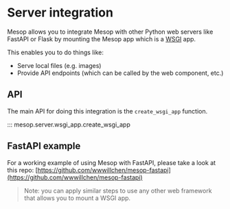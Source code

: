# Server integration

Mesop allows you to integrate Mesop with other Python web servers like FastAPI or Flask by mounting the Mesop app which is a [WSGI](https://wsgi.readthedocs.io/en/latest/what.html) app.

This enables you to do things like:

- Serve local files (e.g. images)
- Provide API endpoints (which can be called by the web component, etc.)

## API

The main API for doing this integration is the `create_wsgi_app` function.

::: mesop.server.wsgi_app.create_wsgi_app

## FastAPI example

For a working example of using Mesop with FastAPI, please take a look at this repo:
[https://github.com/wwwillchen/mesop-fastapi](https://github.com/wwwillchen/mesop-fastapi)

> Note: you can apply similar steps to use any other web framework that allows you to mount a WSGI app.
